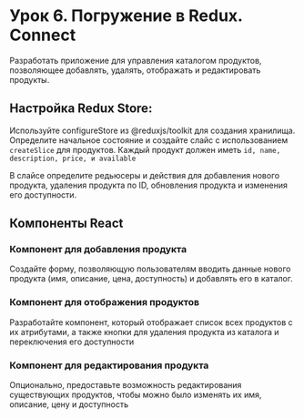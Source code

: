 # Урок 6. Погружение в Redux. Connect

Разработать приложение для управления каталогом продуктов, позволяющее добавлять, удалять, отображать и редактировать продукты.

## Настройка Redux Store:

Используйте configureStore из @reduxjs/toolkit для создания хранилища.
Определите начальное состояние и создайте слайс с использованием ```createSlice``` для продуктов. Каждый продукт должен иметь ```id, name, description, price, и available```

В слайсе определите редьюсеры и действия для добавления нового продукта, удаления продукта по ID, обновления продукта и изменения его доступности.

## Компоненты React

### Компонент для добавления продукта

Создайте форму, позволяющую пользователям вводить данные нового продукта (имя, описание, цена, доступность) и добавлять его в каталог.

### Компонент для отображения продуктов

Разработайте компонент, который отображает список всех продуктов с их атрибутами, а также кнопки для удаления продукта из каталога и переключения его доступности

### Компонент для редактирования продукта

Опционально, предоставьте возможность редактирования существующих продуктов, чтобы можно было изменять их имя, описание, цену и доступность
